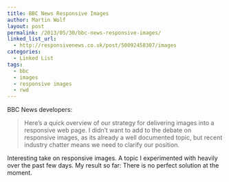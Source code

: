 ```yaml
---
title: BBC News Responsive Images
author: Martin Wolf
layout: post
permalink: /2013/05/30/bbc-news-responsive-images/
linked_list_url:
  - http://responsivenews.co.uk/post/50092458307/images
categories:
  - Linked List
tags:
  - bbc
  - images
  - responsive images
  - rwd
---
```

<p class="linked-list-quote-author">
  BBC News developers:
</p>

> Here’s a quick overview of our strategy for delivering images into a responsive web page. I didn’t want to add to the debate on responsive images, as its already a well documented topic, but recent industry chatter means we need to clarify our position.

Interesting take on responsive images. A topic I experimented with heavily over the past few days. My result so far: There is no perfect solution at the moment.